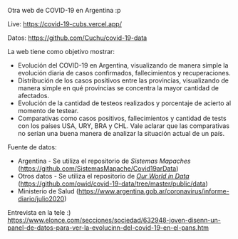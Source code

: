 Otra web de COVID-19 en Argentina :p

Live: https://covid-19-cubs.vercel.app/

Datos: https://github.com/Cuchu/covid-19-data

La web tiene como objetivo mostrar:

- Evolución del COVID-19 en Argentina, visualizando de manera simple la evolución diaria de casos confirmados, fallecimientos y recuperaciones.
- Distribución de los casos positivos entre las provincias, visualizando de manera simple en qué provincias se concentra la mayor cantidad de afectados.
- Evolución de la cantidad de testeos realizados y porcentaje de acierto al momento de testear.
- Comparativas como casos positivos, fallecimientos y cantidad de tests con los países USA, URY, BRA y CHL. Vale aclarar que las comparativas no serían una buena manera de analizar la situación actual de un país.

Fuente de datos:

- Argentina - Se utiliza el repositorio de _Sistemas Mapaches_ (https://github.com/SistemasMapache/Covid19arData)
- Otros datos - Se utiliza el repositorio de [_Our World in Data_](https://ourworldindata.org/) (https://github.com/owid/covid-19-data/tree/master/public/data)
- Ministerio de Salud (https://www.argentina.gob.ar/coronavirus/informe-diario/julio2020)

Entrevista en la tele :) https://www.elonce.com/secciones/sociedad/632948-joven-disenn-un-panel-de-datos-para-ver-la-evolucinn-del-covid-19-en-el-pans.htm
